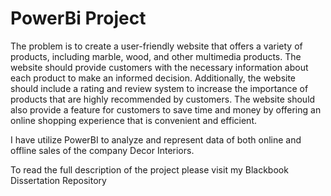 # PowerBi Project
The problem is to create a user-friendly website that offers a variety of products, including marble, wood, and other multimedia products. The website should provide customers with the necessary information about each product to make an informed decision. Additionally, the website should include a rating and review system to increase the importance of products that are highly recommended by customers. The website should also provide a feature for customers to save time and money by offering an online shopping experience that is convenient and efficient.

I have utilize PowerBI to analyze and represent data of both online and offline sales of the company Decor Interiors. 

To read the full description of the project please visit my Blackbook Dissertation Repository

